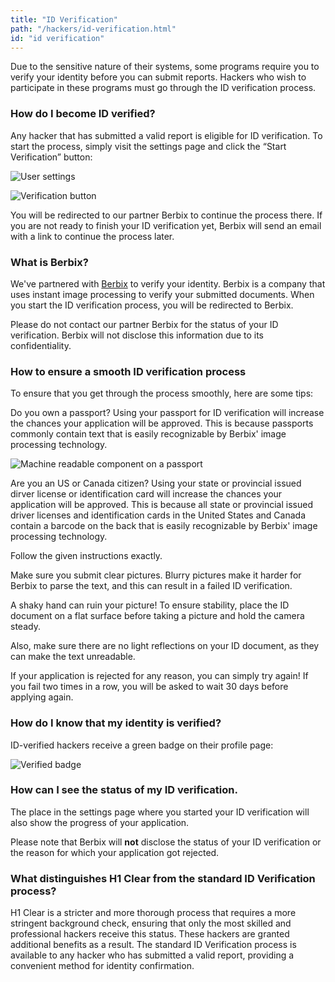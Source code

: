 ```yaml
---
title: "ID Verification"
path: "/hackers/id-verification.html"
id: "id verification"
---
```


Due to the sensitive nature of their systems, some programs require you to verify your identity before you can submit reports. Hackers who wish to participate in these programs must go through the ID verification process.

### How do I become ID verified?

Any hacker that has submitted a valid report is eligible for ID verification. To start the process, simply visit the settings page and click the “Start Verification” button:

![User settings](/images/id-verification-1.png)

![Verification button](/images/id-verification-2.png)

You will be redirected to our partner Berbix to continue the process there. If you are not ready to finish your ID verification yet, Berbix will send an email with a link to continue the process later.

### What is Berbix?

We've partnered with [Berbix](https://www.berbix.com/) to verify your identity. Berbix is a company that uses instant image processing to verify your submitted documents. When you start the ID verification process, you will be redirected to Berbix.

Please do not contact our partner Berbix for the status of your ID verification. Berbix will not disclose this information due to its confidentiality.

### How to ensure a smooth ID verification process

To ensure that you get through the process smoothly, here are some tips:

Do you own a passport? Using your passport for ID verification will increase the chances your application will be approved. This is because passports commonly contain text that is easily recognizable by Berbix' image processing technology.

![Machine readable component on a passport](https://user-images.githubusercontent.com/30273418/236200533-8a27c07f-5f1d-4689-af64-d54e62298c2e.png)

Are you an US or Canada citizen? Using your state or provincial issued dirver license or identification card will increase the chances your application will be approved. This is because all state or provincial issued driver licenses and identification cards in the United States and Canada contain a barcode on the back that is easily recognizable by Berbix' image processing technology.

Follow the given instructions exactly.

Make sure you submit clear pictures. Blurry pictures make it harder for Berbix to parse the text, and this can result in a failed ID verification.

A shaky hand can ruin your picture! To ensure stability, place the ID document on a flat surface before taking a picture and hold the camera steady.

Also, make sure there are no light reflections on your ID document, as they can make the text unreadable.

If your application is rejected for any reason, you can simply try again! If you fail two times in a row, you will be asked to wait 30 days before applying again.

### How do I know that my identity is verified?

ID-verified hackers receive a green badge on their profile page:

![Verified badge](/images/id-verification-3.png)

### How can I see the status of my ID verification.

The place in the settings page where you started your ID verification will also show the progress of your application.

Please note that Berbix will **not** disclose the status of your ID verification or the reason for which your application got rejected.

### What distinguishes H1 Clear from the standard ID Verification process?

H1 Clear is a stricter and more thorough process that requires a more stringent background check, ensuring that only the most skilled and professional hackers receive this status. These hackers are granted additional benefits as a result. The standard ID Verification process is available to any hacker who has submitted a valid report, providing a convenient method for identity confirmation.

